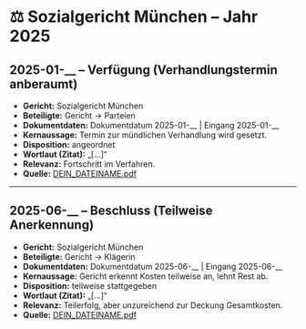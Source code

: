 # ⚖️ Sozialgericht München – Jahr 2025

## 2025-01-__ – Verfügung (Verhandlungstermin anberaumt)
- **Gericht:** Sozialgericht München
- **Beteiligte:** Gericht → Parteien
- **Dokumentdaten:** Dokumentdatum 2025-01-__ | Eingang 2025-01-__
- **Kernaussage:** Termin zur mündlichen Verhandlung wird gesetzt.
- **Disposition:** angeordnet
- **Wortlaut (Zitat):** „[…]“
- **Relevanz:** Fortschritt im Verfahren.
- **Quelle:** [DEIN_DATEINAME.pdf](../DEIN_DATEINAME.pdf)

---

## 2025-06-__ – Beschluss (Teilweise Anerkennung)
- **Gericht:** Sozialgericht München
- **Beteiligte:** Gericht → Klägerin
- **Dokumentdaten:** Dokumentdatum 2025-06-__ | Eingang 2025-06-__
- **Kernaussage:** Gericht erkennt Kosten teilweise an, lehnt Rest ab.
- **Disposition:** teilweise stattgegeben
- **Wortlaut (Zitat):** „[…]“
- **Relevanz:** Teilerfolg, aber unzureichend zur Deckung Gesamtkosten.
- **Quelle:** [DEIN_DATEINAME.pdf](../DEIN_DATEINAME.pdf)
